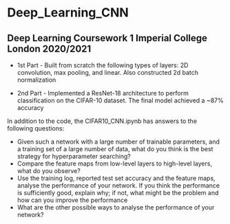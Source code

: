# Deep_Learning_CNN

## Deep Learning Coursework 1 Imperial College London 2020/2021

* 1st Part - Built from scratch the following types of layers: 2D convolution, max pooling, and linear. Also constructed 2d batch normalization

* 2nd Part - Implemented a ResNet-18 architecture to perform classification on the CIFAR-10 dataset. The final model achieved a ~87% accuracy

In addition to the code, the CIFAR10_CNN.ipynb has answers to the following questions:

* Given such a network with a large number of trainable parameters, and a training set of a large number of data, what do you think is the best strategy for hyperparameter searching?
* Compare the feature maps from low-level layers to high-level layers, what do you observe?
* Use the training log, reported test set accuracy and the feature maps, analyse the performance of your network. If you think the performance is sufficiently good, explain why; if not, what might be the problem and how can you improve the performance
* What are the other possible ways to analyse the performance of your network?
